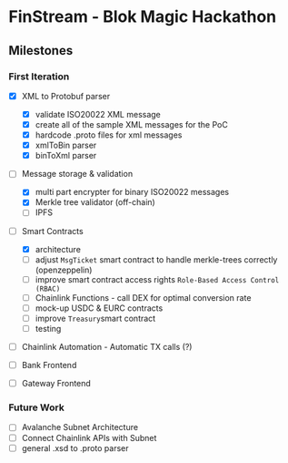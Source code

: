 # FinStream - Blok Magic Hackathon

## Milestones

### First Iteration

- [X] XML to Protobuf parser

  - [X] validate ISO20022 XML message
  - [X] create all of the sample XML messages for the PoC
  - [X] hardcode .proto files for xml messages
  - [X] xmlToBin parser
  - [X] binToXml parser
- [ ] Message storage & validation

  - [X] multi part encrypter for binary ISO20022 messages
  - [X] Merkle tree validator (off-chain)
  - [ ] IPFS
- [ ] Smart Contracts

  - [X] architecture
  - [ ] adjust `MsgTicket` smart contract to handle merkle-trees correctly (openzeppelin)
  - [ ] improve smart contract access rights `Role-Based Access Control (RBAC)`
  - [ ] Chainlink Functions - call DEX for optimal conversion rate
  - [ ] mock-up USDC & EURC contracts
  - [ ] improve `Treasury`smart contract
  - [ ] testing
- [ ] Chainlink Automation - Automatic TX calls (?)
- [ ] Bank Frontend
- [ ] Gateway Frontend

### Future Work

- [ ] Avalanche Subnet Architecture
- [ ] Connect Chainlink APIs with Subnet
- [ ] general .xsd to .proto parser
